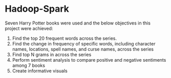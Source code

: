 # Hadoop-Spark

Seven Harry Potter books were used and the below objectives in this project were achieved:

1. Find the top 20 frequent words across the series.
2. Find the change in frequency of specific words, including character names, locations, spell names, and curse names, across the series
3. Find top N grams in across the series
4. Perform sentiment analysis to compare positive and negative sentiments among 7 books
5. Create informative visuals

